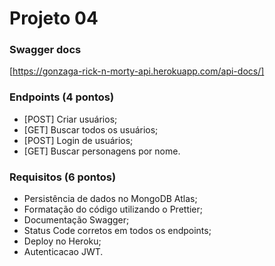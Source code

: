 # Projeto 04

### Swagger docs

[https://gonzaga-rick-n-morty-api.herokuapp.com/api-docs/]

### Endpoints (4 pontos)

- [POST] Criar usuários;
- [GET] Buscar todos os usuários;
- [POST] Login de usuários;
- [GET] Buscar personagens por nome.

### Requisitos (6 pontos)

- Persistência de dados no MongoDB Atlas;
- Formatação do código utilizando o Prettier;
- Documentação Swagger;
- Status Code corretos em todos os endpoints;
- Deploy no Heroku;
- Autenticacao JWT.
